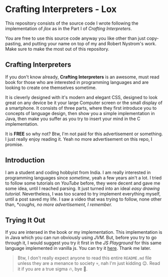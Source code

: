 # Crafting Interpreters - Lox
This repository consists of the source code I wrote following the implementation of *jlox* as in the Part I of *Crafting Interpreters*.

You are free to use this source code anyway you like other than just copy-pasting, and putting your name on top of my and Robert Nystrom's work. Make sure to make the most out of this repository.


## Crafting Interpreters
If you don't know already, **Crafting Interpreters** is an awesome, must read book for those who are interested in programming languages and are looking to create one themselves sometime.

It is cleverly designed with it's modern and elegant CSS, designed to look great on any device be it your large Computer screen or the small display of a smartphone. It consists of three parts, where they first introduce you to concepts of language design, then show you a simple implementation in Java, then make you suffer as you try to insert your mind in the C implementation.

It is **FREE** so why not? Btw, I'm not paid for this advertisement or something. I just really enjoy reading it. Yeah no more advertisement on this repo, I promise.


## Introduction
I am a student and coding hobbyist from India. I am really interested in programming languages since *sometime*, yeah a few years ain't a lot. I tried to follow some tutorials on *YouTube* before, they were decent and gave me some idea, until I reached parsing. It just turned into an ideal *easy drawing tutorial*. Nevertheless, I was too scared to try implement everything myself, until a post saved my life. I saw a video that was trying to follow, none other than, **coughs, no more advertisement, I remember.*


## Trying It Out
If you are intersed in the book or my implementation. This implementation is in Java which you can run obviously using *JVM*. But, before you try to go through it, I would suggest you try it first in the *JS Playground* for this same language implemented in vanilla js. You can try it [here](codingwithsantanu.github.io/jslox). Thank me later.


> Btw, I don't really expect anyone to read this entire `README.md` file unless they are a menance to society :skull:, nah I'm just kidding :wink:. Read it if you are a true sigma :fire:, bye :wave:.